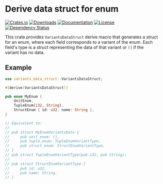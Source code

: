 # Derive data struct for enum

[![Crates.io](https://img.shields.io/crates/v/variants-data-struct)](https://crates.io/crates/variants-data-struct)
[![Downloads](https://img.shields.io/crates/d/variants-data-struct.svg)](https://crates.io/crates/variants-data-struct)
[![Documentation](https://docs.rs/variants-data-struct/badge.svg)](https://docs.rs/variants-data-struct)
[![License](https://img.shields.io/crates/l/variants-data-struct)](https://crates.io/crates/variants-data-struct)
[![Dependency Status](https://deps.rs/repo/github/JohnScience/variants-data-struct/status.svg)](https://deps.rs/repo/github/JohnScience/variants-data-struct)

This crate provides `VariantsDataStruct` derive macro that generates a struct for an enum, where each field corresponds to a variant of the enum. Each field's type is a struct representing the data of that variant or `()` if the variant has no data.

## Example

```rust
use variants_data_struct::VariantsDataStruct;

#[derive(VariantsDataStruct)]

pub enum MyEnum {
    UnitEnum,
    TupleEnum(i32, String),
    StructEnum { id: u32, name: String },
}

// Equivalent to:
//
// pub struct MyEnumVariantsData {
//     pub unit_enum: (),
//     pub tuple_enum: TupleEnumVariantType,
//     pub struct_enum: StructEnumVariantType,
// }
// pub struct TupleEnumVariantType(pub i32, pub String);
//
// pub struct StructEnumVariantType {
//     pub id: u32,
//     pub name: String,
// }
```

